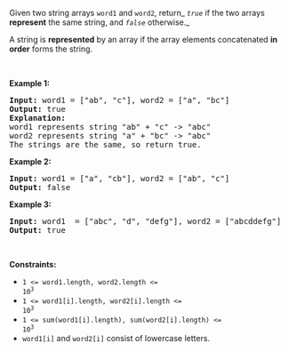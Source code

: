 Given two string arrays `` word1 `` and `` word2 ``, return_ _`` true ``_ if the two arrays __represent__ the same string, and _`` false ``_ otherwise._

A string is __represented__ by an array if the array elements concatenated __in order__ forms the string.

&nbsp;

__Example 1:__

<pre>
<strong>Input:</strong> word1 = ["ab", "c"], word2 = ["a", "bc"]
<strong>Output:</strong> true
<strong>Explanation:</strong>
word1 represents string "ab" + "c" -&gt; "abc"
word2 represents string "a" + "bc" -&gt; "abc"
The strings are the same, so return true.</pre>

__Example 2:__

<pre>
<strong>Input:</strong> word1 = ["a", "cb"], word2 = ["ab", "c"]
<strong>Output:</strong> false
</pre>

__Example 3:__

<pre>
<strong>Input:</strong> word1  = ["abc", "d", "defg"], word2 = ["abcddefg"]
<strong>Output:</strong> true
</pre>

&nbsp;

__Constraints:__

*   <code>1 &lt;= word1.length, word2.length &lt;= 10<sup>3</sup></code>
*   <code>1 &lt;= word1[i].length, word2[i].length &lt;= 10<sup>3</sup></code>
*   <code>1 &lt;= sum(word1[i].length), sum(word2[i].length) &lt;= 10<sup>3</sup></code>
*   `` word1[i] `` and `` word2[i] `` consist of lowercase letters.